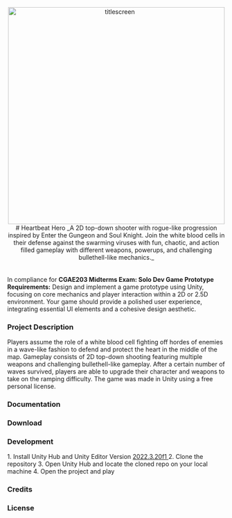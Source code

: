 <div align="center">
  <img width="500" alt="titlescreen" src="/Assets/Sprites/Logos/titlescreen.png">
# Heartbeat Hero
_A 2D top-down shooter with rogue-like progression inspired by Enter the Gungeon and Soul Knight. Join the white blood cells in their defense against the swarming viruses with fun, chaotic, and action filled gameplay with different weapons, powerups, and challenging bullethell-like mechanics._
</div>


<br>
<br>
In compliance for <b>CGAE203 Midterms Exam: Solo Dev Game Prototype</b> <br>
<b>Requirements:</b> Design and implement a game prototype using Unity, focusing on core mechanics and player interaction within a 2D or 2.5D environment. Your game should provide a polished user experience, integrating essential UI elements and a cohesive design aesthetic.

<br>
<h3>Project Description</h3>
Players assume the role of a white blood cell fighting off hordes of enemies in a wave-like fashion to defend and protect the heart in the middle of the map. Gameplay consists of 2D top-down shooting featuring multiple weapons and challenging bullethell-like gameplay. After a certain number of waves survived, players are able to upgrade their character and weapons to take on the ramping difficulty. The game was made in Unity using a free personal license. 

<h3>Documentation</h3>

<h3>Download</h3>

<h3>Development</h3>
1. Install Unity Hub and Unity Editor Version <a href="https://unity.com/releases/editor/whats-new/2022.3.20"> 2022.3.20f1 </a>
2. Clone the repository 
3. Open Unity Hub and locate the cloned repo on your local machine
4. Open the project and play

<h3>Credits</h3>

<h3>License</h3>


